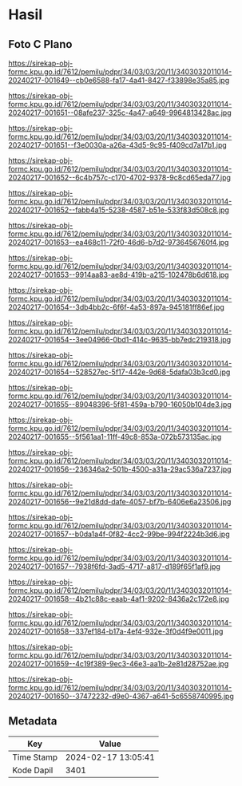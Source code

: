 # Hasil

## Foto C Plano

https://sirekap-obj-formc.kpu.go.id/7612/pemilu/pdpr/34/03/03/20/11/3403032011014-20240217-001649--cb0e6588-fa17-4a41-8427-f33898e35a85.jpg

https://sirekap-obj-formc.kpu.go.id/7612/pemilu/pdpr/34/03/03/20/11/3403032011014-20240217-001651--08afe237-325c-4a47-a649-9964813428ac.jpg

https://sirekap-obj-formc.kpu.go.id/7612/pemilu/pdpr/34/03/03/20/11/3403032011014-20240217-001651--f3e0030a-a26a-43d5-9c95-f409cd7a17b1.jpg

https://sirekap-obj-formc.kpu.go.id/7612/pemilu/pdpr/34/03/03/20/11/3403032011014-20240217-001652--6c4b757c-c170-4702-9378-9c8cd65eda77.jpg

https://sirekap-obj-formc.kpu.go.id/7612/pemilu/pdpr/34/03/03/20/11/3403032011014-20240217-001652--fabb4a15-5238-4587-b51e-533f83d508c8.jpg

https://sirekap-obj-formc.kpu.go.id/7612/pemilu/pdpr/34/03/03/20/11/3403032011014-20240217-001653--ea468c11-72f0-46d6-b7d2-9736456760f4.jpg

https://sirekap-obj-formc.kpu.go.id/7612/pemilu/pdpr/34/03/03/20/11/3403032011014-20240217-001653--9914aa83-ae8d-419b-a215-102478b6d618.jpg

https://sirekap-obj-formc.kpu.go.id/7612/pemilu/pdpr/34/03/03/20/11/3403032011014-20240217-001654--3db4bb2c-6f6f-4a53-897a-945181ff86ef.jpg

https://sirekap-obj-formc.kpu.go.id/7612/pemilu/pdpr/34/03/03/20/11/3403032011014-20240217-001654--3ee04966-0bd1-414c-9635-bb7edc219318.jpg

https://sirekap-obj-formc.kpu.go.id/7612/pemilu/pdpr/34/03/03/20/11/3403032011014-20240217-001654--528527ec-5f17-442e-9d68-5dafa03b3cd0.jpg

https://sirekap-obj-formc.kpu.go.id/7612/pemilu/pdpr/34/03/03/20/11/3403032011014-20240217-001655--89048396-5f81-459a-b790-16050b104de3.jpg

https://sirekap-obj-formc.kpu.go.id/7612/pemilu/pdpr/34/03/03/20/11/3403032011014-20240217-001655--5f561aa1-11ff-49c8-853a-072b573135ac.jpg

https://sirekap-obj-formc.kpu.go.id/7612/pemilu/pdpr/34/03/03/20/11/3403032011014-20240217-001656--236346a2-501b-4500-a31a-29ac536a7237.jpg

https://sirekap-obj-formc.kpu.go.id/7612/pemilu/pdpr/34/03/03/20/11/3403032011014-20240217-001656--9e21d8dd-dafe-4057-bf7b-6406e6a23506.jpg

https://sirekap-obj-formc.kpu.go.id/7612/pemilu/pdpr/34/03/03/20/11/3403032011014-20240217-001657--b0da1a4f-0f82-4cc2-99be-994f2224b3d6.jpg

https://sirekap-obj-formc.kpu.go.id/7612/pemilu/pdpr/34/03/03/20/11/3403032011014-20240217-001657--7938f6fd-3ad5-4717-a817-d189f65f1af9.jpg

https://sirekap-obj-formc.kpu.go.id/7612/pemilu/pdpr/34/03/03/20/11/3403032011014-20240217-001658--4b21c88c-eaab-4af1-9202-8436a2c172e8.jpg

https://sirekap-obj-formc.kpu.go.id/7612/pemilu/pdpr/34/03/03/20/11/3403032011014-20240217-001658--337ef184-b17a-4ef4-932e-3f0d4f9e0011.jpg

https://sirekap-obj-formc.kpu.go.id/7612/pemilu/pdpr/34/03/03/20/11/3403032011014-20240217-001659--4c19f389-9ec3-46e3-aa1b-2e81d28752ae.jpg

https://sirekap-obj-formc.kpu.go.id/7612/pemilu/pdpr/34/03/03/20/11/3403032011014-20240217-001650--37472232-d9e0-4367-a641-5c6558740995.jpg


## Metadata

| Key        | Value               |
| ---------- | ------------------- |
| Time Stamp | 2024-02-17 13:05:41 |
| Kode Dapil | 3401                |



